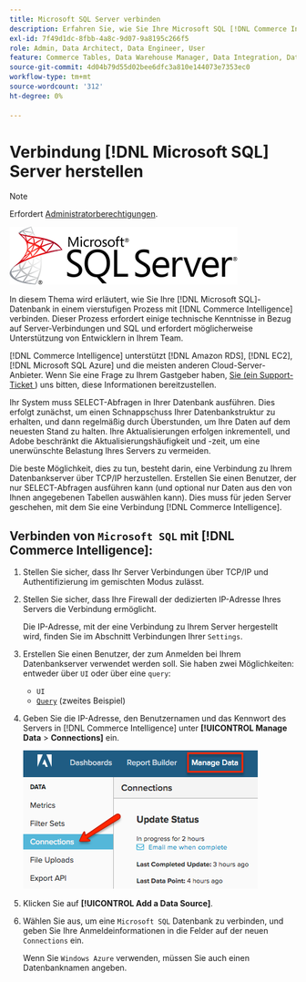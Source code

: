 ```yaml
---
title: Microsoft SQL Server verbinden
description: Erfahren Sie, wie Sie Ihre Microsoft SQL [!DNL Commerce Intelligence] Datenbank in einem vierstufigen Prozess mit verbinden.
exl-id: 7f49d1dc-8fbb-4a8c-9d07-9a8195c266f5
role: Admin, Data Architect, Data Engineer, User
feature: Commerce Tables, Data Warehouse Manager, Data Integration, Data Import/Export, SQL Report Builder
source-git-commit: 4d04b79d55d02bee6dfc3a810e144073e7353ec0
workflow-type: tm+mt
source-wordcount: '312'
ht-degree: 0%

---
```


# Verbindung [!DNL Microsoft SQL] Server herstellen

>[!NOTE]
>
>Erfordert [Administratorberechtigungen](../../../administrator/user-management/user-management.md).

![Microsoft SQL Server-Logo](../../../assets/MicrosoftSQLServer-logo.png)

In diesem Thema wird erläutert, wie Sie Ihre [!DNL Microsoft SQL]-Datenbank in einem vierstufigen Prozess mit [!DNL Commerce Intelligence] verbinden. Dieser Prozess erfordert einige technische Kenntnisse in Bezug auf Server-Verbindungen und SQL und erfordert möglicherweise Unterstützung von Entwicklern in Ihrem Team.

[!DNL Commerce Intelligence] unterstützt [!DNL Amazon RDS], [!DNL EC2], [!DNL Microsoft SQL Azure] und die meisten anderen Cloud-Server-Anbieter. Wenn Sie eine Frage zu Ihrem Gastgeber haben, [ Sie (ein Support-Ticket ](https://experienceleague.adobe.com/docs/commerce-knowledge-base/kb/troubleshooting/miscellaneous/mbi-service-policies.html)) uns bitten, diese Informationen bereitzustellen.

Ihr System muss SELECT-Abfragen in Ihrer Datenbank ausführen. Dies erfolgt zunächst, um einen Schnappschuss Ihrer Datenbankstruktur zu erhalten, und dann regelmäßig durch Überstunden, um Ihre Daten auf dem neuesten Stand zu halten. Ihre Aktualisierungen erfolgen inkrementell, und Adobe beschränkt die Aktualisierungshäufigkeit und -zeit, um eine unerwünschte Belastung Ihres Servers zu vermeiden.

Die beste Möglichkeit, dies zu tun, besteht darin, eine Verbindung zu Ihrem Datenbankserver über TCP/IP herzustellen. Erstellen Sie einen Benutzer, der nur SELECT-Abfragen ausführen kann (und optional nur Daten aus den von Ihnen angegebenen Tabellen auswählen kann). Dies muss für jeden Server geschehen, mit dem Sie eine Verbindung [!DNL Commerce Intelligence].

## Verbinden von `Microsoft SQL` mit [!DNL Commerce Intelligence]:

1. Stellen Sie sicher, dass Ihr Server Verbindungen über TCP/IP und Authentifizierung im gemischten Modus zulässt.

1. Stellen Sie sicher, dass Ihre Firewall der dedizierten IP-Adresse Ihres Servers die Verbindung ermöglicht.

   Die IP-Adresse, mit der eine Verbindung zu Ihrem Server hergestellt wird, finden Sie im Abschnitt Verbindungen Ihrer `Settings`.

1. Erstellen Sie einen Benutzer, der zum Anmelden bei Ihrem Datenbankserver verwendet werden soll. Sie haben zwei Möglichkeiten: entweder über `UI` oder über eine `query`:
   * `UI`
   * [`Query`](http://sqlserverplanet.com/security/add-user) (zweites Beispiel)

1. Geben Sie die IP-Adresse, den Benutzernamen und das Kennwort des Servers in [!DNL Commerce Intelligence] unter **[!UICONTROL Manage Data** > **Connections]** ein.

   ![Seite „Datenverbindungen verwalten“ mit Datenbankintegrationen](../../../assets/manage-data-connections.png)

1. Klicken Sie auf **[!UICONTROL Add a Data Source]**.

1. Wählen Sie aus, um eine `Microsoft SQL` Datenbank zu verbinden, und geben Sie Ihre Anmeldeinformationen in die Felder auf der neuen `Connections` ein.

   Wenn Sie `Windows Azure` verwenden, müssen Sie auch einen Datenbanknamen angeben.
